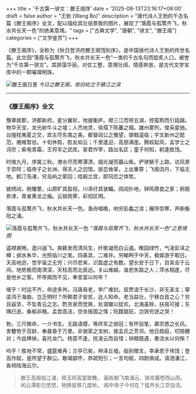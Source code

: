 +++
title = '千古第一骈文：滕王阁序'
date = '2025-08-13T23:16:17+08:00'
draft = false
author = "王勃 (Wang Bo)"
description = "唐代诗人王勃的千古名篇《滕王阁序》全文，配以描绘其壮丽景致的图片，展现了“落霞与孤鹜齐飞，秋水共长天一色”的绝美意境。"
tags = ["古典文学", "唐朝", "骈文", "滕王阁"]
categories = ["文学鉴赏"]
+++

《滕王阁序》，全称为《秋日登洪府滕王阁饯别序》，是中国唐代诗人王勃的传世名篇。此文因“落霞与孤鹜齐飞，秋水共长天一色”一类的千古名句而脍炙人口，被誉为“千古第一骈文”。其辞藻华丽，对仗工整，意境壮阔，情感奔放，是古代文学宝库中的一颗璀璨明珠。

![滕王阁日景](https://upload.wikimedia.org/wikipedia/commons/thumb/1/19/Tengwang_Pavilion_20180625_091515.jpg/1280px-Tengwang_Pavilion_20180625_091515.jpg)
*今日之滕王阁，依旧屹立于赣江之滨*

---

### **《滕王阁序》全文**

豫章故郡，洪都新府。星分翼轸，地接衡庐。襟三江而带五湖，控蛮荆而引瓯越。物华天宝，龙光射牛斗之墟；人杰地灵，徐孺下陈蕃之榻。雄州雾列，俊采星驰。台隍枕夷夏之交，宾主尽东南之美。都督阎公之雅望，棨戟遥临；宇文新州之懿范，襜帷暂驻。十旬休假，胜友如云；千里逢迎，高朋满座。腾蛟起凤，孟学士之词宗；紫电青霜，王将军之武库。家君作宰，路出名区；童子何知，躬逢胜饯。

时维九月，序属三秋。潦水尽而寒潭清，烟光凝而暮山紫。俨骖騑于上路，访风景于崇阿；临帝子之长洲，得天人之旧馆。层峦耸翠，上出重霄；飞阁流丹，下临无地。鹤汀凫渚，穷岛屿之萦回；桂殿兰宫，即冈峦之体势。

披绣闼，俯雕甍，山原旷其盈视，川泽纡其骇瞩。闾阎扑地，钟鸣鼎食之家；舸舰弥津，青雀黄龙之舳。云销雨霁，彩彻区明。

落霞与孤鹜齐飞，秋水共长天一色。渔舟唱晚，响穷彭蠡之滨；雁阵惊寒，声断衡阳之浦。

![落霞与孤鹜齐飞，秋水共长天一色](https://upload.wikimedia.org/wikipedia/commons/thumb/1/16/Autumn_Water_and_Sky_as_One_Color.jpg/1920px-Autumn_Water_and_Sky_as_One_Color.jpg)
*“落霞与孤鹜齐飞，秋水共长天一色”之意境图*

遥襟甫畅，逸兴遄飞。爽籁发而清风生，纤歌凝而白云遏。睢园绿竹，气凌彭泽之樽；邺水朱华，光照临川之笔。四美具，二难并。穷睇眄于中天，极娱游于暇日。天高地迥，觉宇宙之无穷；兴尽悲来，识盈虚之有数。望长安于日下，目吴会于云间。地势极而南溟深，天柱高而北辰远。关山难越，谁悲失路之人；萍水相逢，尽是他乡之客。怀帝阍而不见，奉宣室以何年？

嗟乎！时运不齐，命途多舛。冯唐易老，李广难封。屈贾谊于长沙，非无圣主；窜梁鸿于海曲，岂乏明时？所赖君子安贫，达人知命。老当益壮，宁移白首之心？穷且益坚，不坠青云之志。酌贪泉而觉爽，处涸辙以犹欢。北海虽赊，扶摇可接；东隅已逝，桑榆非晚。孟尝高洁，空余报国之情；阮籍猖狂，岂效穷途之哭！

勃，三尺微命，一介书生。无路请缨，等终军之弱冠；有怀投笔，慕宗悫之长风。舍簪笏于百龄，奉晨昏于万里。非谢家之宝树，接孟氏之芳邻。他日趋庭，叨陪鲤对；今兹捧袂，喜托龙门。杨意不逢，抚凌云而自惜；钟期既遇，奏流水以何惭？

呜乎！胜地不常，盛筵难再；兰亭已矣，梓泽丘墟。临别赠言，幸承恩于伟饯；登高作赋，是所望于群公。敢竭鄙怀，恭疏短引；一言均赋，四韵俱成。请洒潘江，各倾陆海云尔。

> 滕王高阁临江渚，佩玉鸣鸾罢歌舞。
> 画栋朝飞南浦云，珠帘暮卷西山雨。
> 闲云潭影日悠悠，物换星移几度秋。
> 阁中帝子今何在？槛外长江空自流。